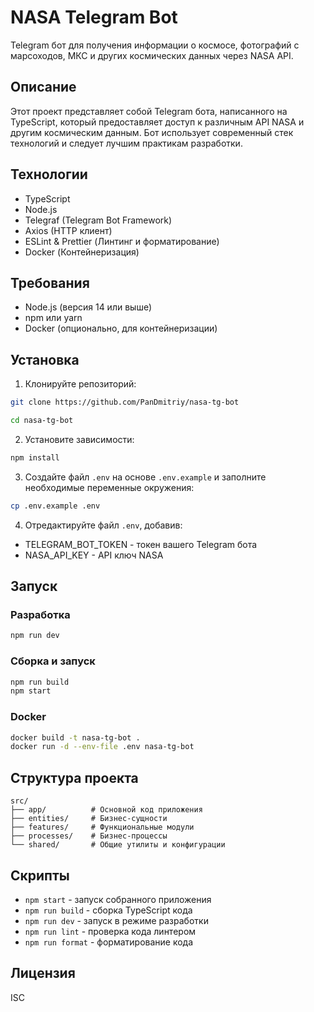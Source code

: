 # NASA Telegram Bot

Telegram бот для получения информации о космосе, фотографий с марсоходов, МКС и других космических данных через NASA API.

## Описание

Этот проект представляет собой Telegram бота, написанного на TypeScript, который предоставляет доступ к различным API NASA и другим космическим данным. Бот использует современный стек технологий и следует лучшим практикам разработки.

## Технологии

- TypeScript
- Node.js
- Telegraf (Telegram Bot Framework)
- Axios (HTTP клиент)
- ESLint & Prettier (Линтинг и форматирование)
- Docker (Контейнеризация)

## Требования

- Node.js (версия 14 или выше)
- npm или yarn
- Docker (опционально, для контейнеризации)

## Установка

1. Клонируйте репозиторий:
```bash
git clone https://github.com/PanDmitriy/nasa-tg-bot
```

```bash
cd nasa-tg-bot
```

2. Установите зависимости:
```bash
npm install
```

3. Создайте файл `.env` на основе `.env.example` и заполните необходимые переменные окружения:
```bash
cp .env.example .env
```

4. Отредактируйте файл `.env`, добавив:
- TELEGRAM_BOT_TOKEN - токен вашего Telegram бота
- NASA_API_KEY - API ключ NASA

## Запуск

### Разработка
```bash
npm run dev
```

### Сборка и запуск
```bash
npm run build
npm start
```

### Docker
```bash
docker build -t nasa-tg-bot .
docker run -d --env-file .env nasa-tg-bot
```

## Структура проекта

```
src/
├── app/          # Основной код приложения
├── entities/     # Бизнес-сущности
├── features/     # Функциональные модули
├── processes/    # Бизнес-процессы
└── shared/       # Общие утилиты и конфигурации
```

## Скрипты

- `npm start` - запуск собранного приложения
- `npm run build` - сборка TypeScript кода
- `npm run dev` - запуск в режиме разработки
- `npm run lint` - проверка кода линтером
- `npm run format` - форматирование кода

## Лицензия

ISC